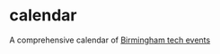 calendar
========

A comprehensive calendar of [Birmingham tech events](http://calendar.birmingham.io)

